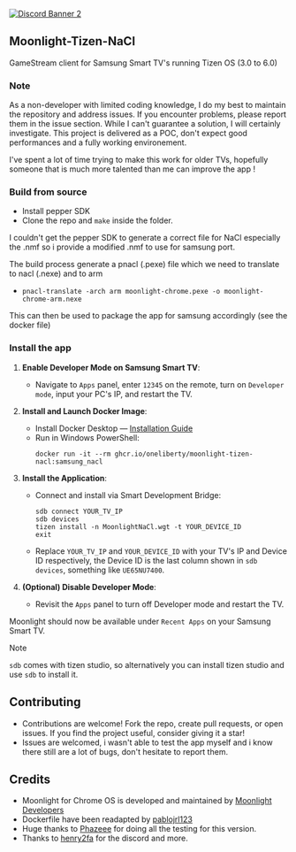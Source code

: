 <p align=left>
	<a href="https://discord.gg/zHafSd3bTw">
		<img src="https://discordapp.com/api/guilds/1196915612522393651/widget.png?style=banner2" alt="Discord Banner 2"/> 
	</a>
</p>

## Moonlight-Tizen-NaCl
GameStream client for Samsung Smart TV's running Tizen OS (3.0 to 6.0) 

### Note
As a non-developer with limited coding knowledge, I do my best to maintain the repository and address issues. If you encounter problems, please report them in the issue section. While I can't guarantee a solution, I will certainly investigate.
This project is delivered as a POC, don't expect good performances and a fully working environement. 

I've spent a lot of time trying to make this work for older TVs, hopefully someone that is much more talented than me can improve the app ! 

### Build from source 
- Install pepper SDK 
- Clone the repo and `make` inside the folder. 

I couldn't get the pepper SDK to generate a correct file for NaCl especially the .nmf so i provide a modified .nmf to use for samsung port.

The build process generate a pnacl (.pexe) file which we need to translate to nacl (.nexe) and to arm

- `pnacl-translate -arch arm moonlight-chrome.pexe -o moonlight-chrome-arm.nexe `

This can then be used to package the app for samsung accordingly (see the docker file)

### Install the app
1. **Enable Developer Mode on Samsung Smart TV**:
   - Navigate to `Apps` panel, enter `12345` on the remote, turn on `Developer mode`, input your PC's IP, and restart the TV.
2. **Install and Launch Docker Image**:
   - Install Docker Desktop — [Installation Guide](https://docs.docker.com/desktop/)
   - Run in Windows PowerShell:
     ```
     docker run -it --rm ghcr.io/oneliberty/moonlight-tizen-nacl:samsung_nacl
     ```
3. **Install the Application**:
   - Connect and install via Smart Development Bridge:
     ```
     sdb connect YOUR_TV_IP
     sdb devices
     tizen install -n MoonlightNaCl.wgt -t YOUR_DEVICE_ID
     exit
     ```
   - Replace `YOUR_TV_IP` and `YOUR_DEVICE_ID` with your TV's IP and Device ID respectively, the Device ID is the last column shown in `sdb devices`, something like `UE65NU7400`.

4. **(Optional) Disable Developer Mode**:
   - Revisit the `Apps` panel to turn off Developer mode and restart the TV.

Moonlight should now be available under `Recent Apps` on your Samsung Smart TV.

>[!NOTE]
> `sdb` comes with tizen studio, so alternatively you can install tizen studio and use `sdb` to install it. 

## Contributing
- Contributions are welcome! Fork the repo, create pull requests, or open issues. If you find the project useful, consider giving it a star!
- Issues are welcomed, i wasn't able to test the app myself and i know there still are a lot of bugs, don't hesitate to report them. 

## Credits
- Moonlight for Chrome OS is developed and maintained by [Moonlight Developers](https://github.com/moonlight-stream/moonlight-chrome)
- Dockerfile have been readapted by [pablojrl123](https://github.com/pablojrl123/moonlight-tizen-docker)
- Huge thanks to [Phazeee](https://github.com/MrPhaze62) for doing all the testing for this version. 
- Thanks to [henry2fa](https://github.com/henryfa2) for the discord and more. 
